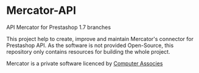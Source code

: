 # Mercator-API
API Mercator for Prestashop 1.7 branches

This project help to create, improve and maintain Mercator's connector for Prestashop API.
As the software is not provided Open-Source, this repository only contains resources for building the whole project.

Mercator is a private software licenced by [Computer Associes](https://www.computer-associes.com)
